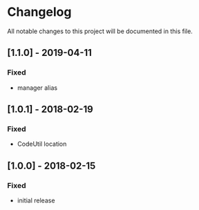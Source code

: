 # Changelog
All notable changes to this project will be documented in this file.

## [1.1.0] - 2019-04-11

### Fixed
- manager alias

## [1.0.1] - 2018-02-19

### Fixed
- CodeUtil location

## [1.0.0] - 2018-02-15

### Fixed
- initial release